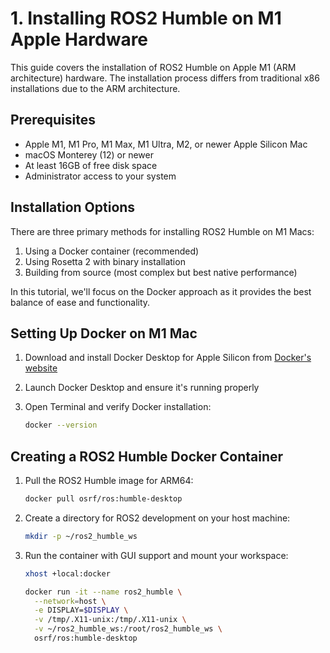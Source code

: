 # 1. Installing ROS2 Humble on M1 Apple Hardware

This guide covers the installation of ROS2 Humble on Apple M1 (ARM architecture) hardware. The installation process differs from traditional x86 installations due to the ARM architecture.

## Prerequisites

- Apple M1, M1 Pro, M1 Max, M1 Ultra, M2, or newer Apple Silicon Mac
- macOS Monterey (12) or newer
- At least 16GB of free disk space
- Administrator access to your system

## Installation Options

There are three primary methods for installing ROS2 Humble on M1 Macs:

1. Using a Docker container (recommended)
2. Using Rosetta 2 with binary installation
3. Building from source (most complex but best native performance)

In this tutorial, we'll focus on the Docker approach as it provides the best balance of ease and functionality.

## Setting Up Docker on M1 Mac

1. Download and install Docker Desktop for Apple Silicon from [Docker's website](https://www.docker.com/products/docker-desktop/)

2. Launch Docker Desktop and ensure it's running properly

3. Open Terminal and verify Docker installation:
   ```bash
   docker --version
   ```

## Creating a ROS2 Humble Docker Container

1. Pull the ROS2 Humble image for ARM64:
   ```bash
   docker pull osrf/ros:humble-desktop
   ```

2. Create a directory for ROS2 development on your host machine:
   ```bash
   mkdir -p ~/ros2_humble_ws
   ```

3. Run the container with GUI support and mount your workspace:
   ```bash
   xhost +local:docker
   
   docker run -it --name ros2_humble \
     --network=host \
     -e DISPLAY=$DISPLAY \
     -v /tmp/.X11-unix:/tmp/.X11-unix \
     -v ~/ros2_humble_ws:/root/ros2_humble_ws \
     osrf/ros:humble-desktop
   